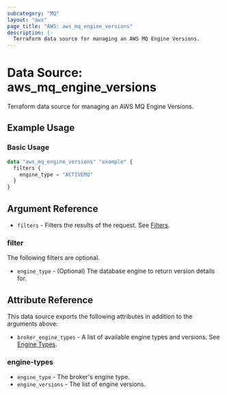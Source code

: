```yaml
---
subcategory: "MQ"
layout: "aws"
page_title: "AWS: aws_mq_engine_versions"
description: |-
  Terraform data source for managing an AWS MQ Engine Versions.
---
```


# Data Source: aws_mq_engine_versions

Terraform data source for managing an AWS MQ Engine Versions.

## Example Usage

### Basic Usage

```terraform
data "aws_mq_engine_versions" "example" {
  filters {
    engine_type = "ACTIVEMQ"
  }
}
```

## Argument Reference

* `filters` - Filters the results of the request. See [Filters](#filters).

### filter

The following filters are optional.

* `engine_type` - (Optional) The database engine to return version details for.

## Attribute Reference

This data source exports the following attributes in addition to the arguments above:

* `broker_engine_types` - A list of available engine types and versions. See [Engine Types](#engine-types).

### engine-types

* `engine_type` - The broker's engine type.
* `engine_versions` - The list of engine versions.
